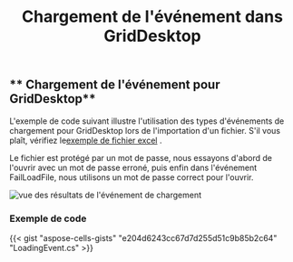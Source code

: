 ﻿---
title: Chargement de l'événement dans GridDesktop
type: docs
weight: 1060
url: /fr/net/aspose-cells-griddesktop/loading-event
description: Cet article décrit comment utiliser l'événement de chargement pour la bibliothèque Aspose.Cells.GridDesktop.
---
## ** Chargement de l'événement pour GridDesktop**
 L'exemple de code suivant illustre l'utilisation des types d'événements de chargement pour GridDesktop lors de l'importation d'un fichier. S'il vous plaît, vérifiez le[exemple de fichier excel](loading-event.xlsx) . 

Le fichier est protégé par un mot de passe, nous essayons d'abord de l'ouvrir avec un mot de passe erroné, puis enfin dans l'événement FailLoadFile, nous utilisons un mot de passe correct pour l'ouvrir.

![vue des résultats de l'événement de chargement](loadingevent.png)
### **Exemple de code**
{{< gist "aspose-cells-gists" "e204d6243cc67d7d255d51c9b85b2c64" "LoadingEvent.cs" >}}
 
